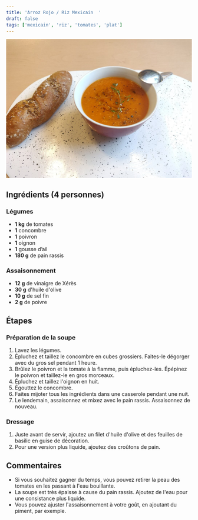 ```yaml
---
title: 'Arroz Rojo / Riz Mexicain  '
draft: false
tags: ['mexicain', 'riz', 'tomates', 'plat']
---
```

![](../images/tomatosoup.jpg)

<!-- section -->
## Ingrédients (4 personnes)

### Légumes

- **1 kg** de tomates
- **1** concombre
- **1** poivron
- **1** oignon
- **1** gousse d’ail
- **180 g** de pain rassis

### Assaisonnement

- **12 g** de vinaigre de Xérès
- **30 g** d'huile d'olive
- **10 g** de sel fin
- **2 g** de poivre

<!-- section -->
## Étapes

### Préparation de la soupe

1. Lavez les légumes.
2. Épluchez et taillez le concombre en cubes grossiers. Faites-le dégorger avec du gros sel pendant 1 heure.
3. Brûlez le poivron et la tomate à la flamme, puis épluchez-les. Épépinez le poivron et taillez-le en gros morceaux.
4. Épluchez et taillez l'oignon en huit.
5. Égouttez le concombre.
6. Faites mijoter tous les ingrédients dans une casserole pendant une nuit.
7. Le lendemain, assaisonnez et mixez avec le pain rassis. Assaisonnez de nouveau.

### Dressage

1. Juste avant de servir, ajoutez un filet d'huile d'olive et des feuilles de basilic en guise de décoration.
2. Pour une version plus liquide, ajoutez des croûtons de pain.

<!-- section -->
## Commentaires

- Si vous souhaitez gagner du temps, vous pouvez retirer la peau des tomates en les passant à l'eau bouillante.
- La soupe est très épaisse à cause du pain rassis. Ajoutez de l'eau pour une consistance plus liquide.
- Vous pouvez ajuster l'assaisonnement à votre goût, en ajoutant du piment, par exemple.
